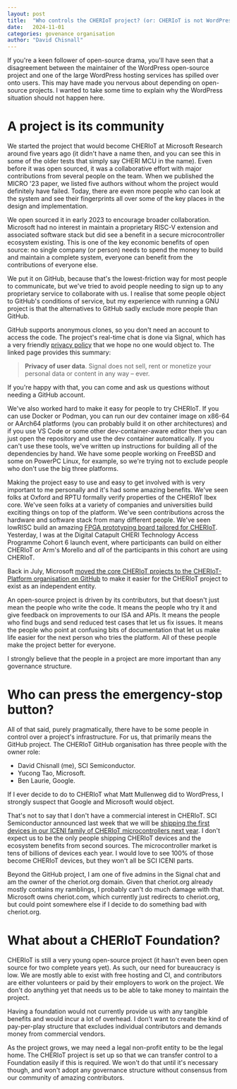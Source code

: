 ```yaml
---
layout: post
title:  "Who controls the CHERIoT project? (or: CHERIoT is not WordPress)"
date:   2024-11-01
categories: govenance organisation
author: "David Chisnall"
---
```


If you're a keen follower of open-source drama, you'll have seen that a disagreement between the maintainer of the WordPress open-source project and one of the large WordPress hosting services has spilled over onto users.
This may have made you nervous about depending on open-source projects.
I wanted to take some time to explain why the WordPress situation should not happen here.

# A project is its community

We started the project that would become CHERIoT at Microsoft Research around five years ago (it didn't have a name then, and you can see this in some of the older tests that simply say CHERI MCU in the name).
Even before it was open sourced, it was a collaborative effort with major contributions from several people on the team.
When we published the MICRO '23 paper, we listed five authors without whom the project would definitely have failed.
Today, there are even more people who can look at the system and see their fingerprints all over some of the key places in the design and implementation.

We open sourced it in early 2023 to encourage broader collaboration.
Microsoft had no interest in maintain a proprietary RISC-V extension and associated software stack but did see a benefit in a secure microcontroller ecosystem existing.
This is one of the key economic benefits of open source: no single company (or person) needs to spend the money to build and maintain a complete system, everyone can benefit from the contributions of everyone else.

We put it on GitHub, because that's the lowest-friction way for most people to communicate, but we've tried to avoid people needing to sign up to any proprietary service to collaborate with us.
I realise that some people object to GitHub's conditions of service, but my experience with running a GNU project is that the alternatives to GitHub sadly exclude more people than GitHub.

GitHub supports anonymous clones, so you don't need an account to access the code.
The project's real-time chat is done via Signal, which has a very friendly [privacy policy](https://signal.org/legal/) that we hope no one would object to.
The linked page provides this summary:

> **Privacy of user data**. Signal does not sell, rent or monetize your personal data or content in any way – ever.

If you're happy with that, you can come and ask us questions without needing a GitHub account.

We've also worked hard to make it easy for people to try CHERIoT.
If you can use Docker or Podman, you can run our dev container image on x86-64 or AArch64 platforms (you can probably build it on other architectures) and if you use VS Code or some other dev-container-aware editor then you can just open the repository and use the dev container automatically.
If you can't use these tools, we've written up instructions for building all of the dependencies by hand.
We have some people working on FreeBSD and some on PowerPC Linux, for example, so we're trying not to exclude people who don't use the big three platforms.

Making the project easy to use and easy to get involved with is very important to me personally and it's had some amazing benefits.
We've seen folks at Oxford and RPTU formally verify properties of the CHERIoT Ibex core.
We've seen folks at a variety of companies and universities build exciting things on top of the platform.
We've seen contributions across the hardware and software stack from many different people.
We've seen lowRISC build an amazing [FPGA prototyping board tailored for CHERIoT](https://www.mouser.co.uk/new/newae-technology/newae-sonata-one-dev-board/).
Yesterday, I was at the Digital Catapult CHERI Technology Access Programme Cohort 6 launch event, where participants can build on either CHERIoT or Arm's Morello and *all* of the participants in this cohort are using CHERIoT.

Back in July, Microsoft [moved the core CHERIoT projects to the CHERIoT-Platform organisation on GitHub](rtos/sail/2024/07/31/moving-to-the-cheriot-org.html) to make it easier for the CHERIoT project to exist as an independent entity.

An open-source project is driven by its contributors, but that doesn't just mean the people who write the code.
It means the people who try it and give feedback on improvements to our ISA and APIs.
It means the people who find bugs and send reduced test cases that let us fix issues.
It means the people who point at confusing bits of documentation that let us make life easier for the next person who tries the platform.
All of these people make the project better for everyone.

I strongly believe that the people in a project are more important than any governance structure.

# Who can press the emergency-stop button?

All of that said, purely pragmatically, there have to be some people in control over a project's infrastructure.
For us, that primarily means the GitHub project.
The CHERIoT GitHub organisation has three people with the owner role:

 - David Chisnall (me), SCI Semiconductor.
 - Yucong Tao, Microsoft.
 - Ben Laurie, Google.

If I ever decide to do to CHERIoT what Matt Mullenweg did to WordPress, I strongly suspect that Google and Microsoft would object.

That's not to say that I don't have a commercial interest in CHERIoT.
SCI Semiconductor announced last week that we will be [shipping the first devices in our ICENI family of CHERIoT microcontrollers next year](https://www.scisemi.com/news-1/press-release-iceni-family/).
I don't expect us to be the only people shipping CHERIoT devices and the ecosystem benefits from second sources.
The microcontroller market is tens of billions of devices each year.
I would love to see 100% of those become CHERIoT devices, but they won't all be SCI ICENI parts.

Beyond the GitHub project, I am one of five admins in the Signal chat and am the owner of the cheriot.org domain.
Given that cheriot.org already mostly contains my ramblings, I probably can't do much damage with that.
Microsoft owns cheriot.com, which currently just redirects to cheriot.org, but could point somewhere else if I decide to do something bad with cheriot.org.

# What about a CHERIoT Foundation?

CHERIoT is still a very young open-source project (it hasn't even been open source for two complete years yet).
As such, our need for bureaucracy is low.
We are mostly able to exist with free hosting and CI, and contributors are either volunteers or paid by their employers to work on the project.
We don't do anything yet that needs us to be able to take money to maintain the project.

Having a foundation would not currently provide us with any tangible benefits and would incur a lot of overhead.
I don't want to create the kind of pay-per-play structure that excludes individual contributors and demands money from commercial vendors.

As the project grows, we may need a legal non-profit entity to be the legal home.
The CHERIoT project is set up so that we can transfer control to a Foundation easily if this is required.
We won't do that until it's necessary though, and won't adopt any governance structure without consensus from our community of amazing contributors.
